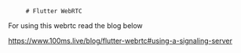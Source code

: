          # Flutter WebRTC

For using this webrtc read the blog below 

https://www.100ms.live/blog/flutter-webrtc#using-a-signaling-server  
 
 
